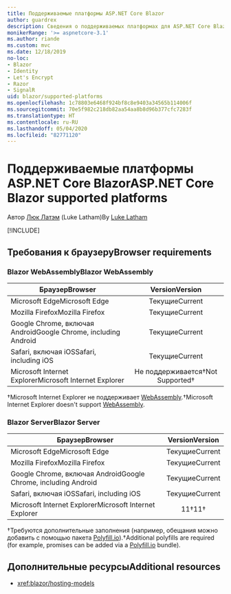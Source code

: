 ```yaml
---
title: Поддерживаемые платформы ASP.NET Core Blazor
author: guardrex
description: Сведения о поддерживаемых платформах для ASP.NET Core Blazor.
monikerRange: '>= aspnetcore-3.1'
ms.author: riande
ms.custom: mvc
ms.date: 12/18/2019
no-loc:
- Blazor
- Identity
- Let's Encrypt
- Razor
- SignalR
uid: blazor/supported-platforms
ms.openlocfilehash: 1c78803e6468f924bf8c8e9403a34565b114006f
ms.sourcegitcommit: 70e5f982c218db82aa54aa8b8d96b377cfc7283f
ms.translationtype: HT
ms.contentlocale: ru-RU
ms.lasthandoff: 05/04/2020
ms.locfileid: "82771120"
---
```

# <a name="aspnet-core-blazor-supported-platforms"></a><span data-ttu-id="df363-103">Поддерживаемые платформы ASP.NET Core Blazor</span><span class="sxs-lookup"><span data-stu-id="df363-103">ASP.NET Core Blazor supported platforms</span></span>

<span data-ttu-id="df363-104">Автор [Люк Латэм](https://github.com/guardrex) (Luke Latham)</span><span class="sxs-lookup"><span data-stu-id="df363-104">By [Luke Latham](https://github.com/guardrex)</span></span>

[!INCLUDE[](~/includes/blazorwasm-preview-notice.md)]

## <a name="browser-requirements"></a><span data-ttu-id="df363-105">Требования к браузеру</span><span class="sxs-lookup"><span data-stu-id="df363-105">Browser requirements</span></span>

### <a name="blazor-webassembly"></a><span data-ttu-id="df363-106">Blazor WebAssembly</span><span class="sxs-lookup"><span data-stu-id="df363-106">Blazor WebAssembly</span></span>

| <span data-ttu-id="df363-107">Браузер</span><span class="sxs-lookup"><span data-stu-id="df363-107">Browser</span></span>                          | <span data-ttu-id="df363-108">Version</span><span class="sxs-lookup"><span data-stu-id="df363-108">Version</span></span>               |
| -------------------------------- | :-------------------: |
| <span data-ttu-id="df363-109">Microsoft Edge</span><span class="sxs-lookup"><span data-stu-id="df363-109">Microsoft Edge</span></span>                   | <span data-ttu-id="df363-110">Текущие</span><span class="sxs-lookup"><span data-stu-id="df363-110">Current</span></span>               |
| <span data-ttu-id="df363-111">Mozilla Firefox</span><span class="sxs-lookup"><span data-stu-id="df363-111">Mozilla Firefox</span></span>                  | <span data-ttu-id="df363-112">Текущие</span><span class="sxs-lookup"><span data-stu-id="df363-112">Current</span></span>               |
| <span data-ttu-id="df363-113">Google Chrome, включая Android</span><span class="sxs-lookup"><span data-stu-id="df363-113">Google Chrome, including Android</span></span> | <span data-ttu-id="df363-114">Текущие</span><span class="sxs-lookup"><span data-stu-id="df363-114">Current</span></span>               |
| <span data-ttu-id="df363-115">Safari, включая iOS</span><span class="sxs-lookup"><span data-stu-id="df363-115">Safari, including iOS</span></span>            | <span data-ttu-id="df363-116">Текущие</span><span class="sxs-lookup"><span data-stu-id="df363-116">Current</span></span>               |
| <span data-ttu-id="df363-117">Microsoft Internet Explorer</span><span class="sxs-lookup"><span data-stu-id="df363-117">Microsoft Internet Explorer</span></span>      | <span data-ttu-id="df363-118">Не поддерживается&dagger;</span><span class="sxs-lookup"><span data-stu-id="df363-118">Not Supported&dagger;</span></span> |

<span data-ttu-id="df363-119">&dagger;Microsoft Internet Explorer не поддерживает [WebAssembly](https://webassembly.org).</span><span class="sxs-lookup"><span data-stu-id="df363-119">&dagger;Microsoft Internet Explorer doesn't support [WebAssembly](https://webassembly.org).</span></span>

### <a name="blazor-server"></a><span data-ttu-id="df363-120">Blazor Server</span><span class="sxs-lookup"><span data-stu-id="df363-120">Blazor Server</span></span>

| <span data-ttu-id="df363-121">Браузер</span><span class="sxs-lookup"><span data-stu-id="df363-121">Browser</span></span>                          | <span data-ttu-id="df363-122">Version</span><span class="sxs-lookup"><span data-stu-id="df363-122">Version</span></span>    |
| -------------------------------- | :--------: |
| <span data-ttu-id="df363-123">Microsoft Edge</span><span class="sxs-lookup"><span data-stu-id="df363-123">Microsoft Edge</span></span>                   | <span data-ttu-id="df363-124">Текущие</span><span class="sxs-lookup"><span data-stu-id="df363-124">Current</span></span>    |
| <span data-ttu-id="df363-125">Mozilla Firefox</span><span class="sxs-lookup"><span data-stu-id="df363-125">Mozilla Firefox</span></span>                  | <span data-ttu-id="df363-126">Текущие</span><span class="sxs-lookup"><span data-stu-id="df363-126">Current</span></span>    |
| <span data-ttu-id="df363-127">Google Chrome, включая Android</span><span class="sxs-lookup"><span data-stu-id="df363-127">Google Chrome, including Android</span></span> | <span data-ttu-id="df363-128">Текущие</span><span class="sxs-lookup"><span data-stu-id="df363-128">Current</span></span>    |
| <span data-ttu-id="df363-129">Safari, включая iOS</span><span class="sxs-lookup"><span data-stu-id="df363-129">Safari, including iOS</span></span>            | <span data-ttu-id="df363-130">Текущие</span><span class="sxs-lookup"><span data-stu-id="df363-130">Current</span></span>    |
| <span data-ttu-id="df363-131">Microsoft Internet Explorer</span><span class="sxs-lookup"><span data-stu-id="df363-131">Microsoft Internet Explorer</span></span>      | <span data-ttu-id="df363-132">11&dagger;</span><span class="sxs-lookup"><span data-stu-id="df363-132">11&dagger;</span></span> |

<span data-ttu-id="df363-133">&dagger;Требуются дополнительные заполнения (например, обещания можно добавить с помощью пакета [Polyfill.io](https://polyfill.io/v3/)).</span><span class="sxs-lookup"><span data-stu-id="df363-133">&dagger;Additional polyfills are required (for example, promises can be added via a [Polyfill.io](https://polyfill.io/v3/) bundle).</span></span>

## <a name="additional-resources"></a><span data-ttu-id="df363-134">Дополнительные ресурсы</span><span class="sxs-lookup"><span data-stu-id="df363-134">Additional resources</span></span>

* <xref:blazor/hosting-models>
